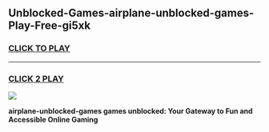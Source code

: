 
## Unblocked-Games-airplane-unblocked-games-Play-Free-gi5xk
<h3>
<a href="https://premium76.site?title=airplane-unblocked-games&ref=20A">CLICK TO PLAY</a></h3>
<hr>

<h3>
<a href="https://premium76.site?title=airplane-unblocked-games&ref=20A">CLICK 2 PLAY</a>
  
</h3>

<a href="https://premium76.site?title=airplane-unblocked-games&ref=20A"><img src="https://clearcache.store/games.png"></a>


**airplane-unblocked-games games unblocked: Your Gateway to Fun and Accessible Online Gaming**
